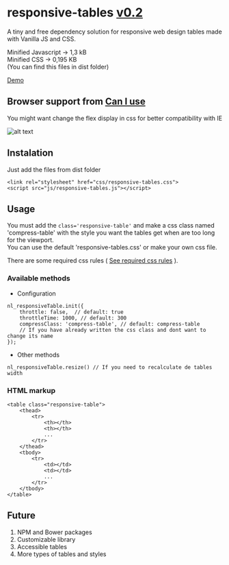 # responsive-tables [v0.2](https://github.com/nacholozano/responsive-tables/blob/master/CHANGELOG.md)

A tiny and free dependency solution for responsive web design tables made with Vanilla JS and CSS.

Minified Javascript -> 1,3 kB <br>
Minified CSS -> 0,195 KB <br>
(You can find this files in dist folder) 

[Demo](http://codepen.io/nacholozano/pen/aNLMRm?editors=0010)

## Browser support from [Can I use](http://caniuse.com/)

You might want change the flex display in css for better compatibility with IE 

 
![alt text](http://i.imgur.com/g8QyFRt.jpg "Browser support")

## Instalation

Just add the files from dist folder

```
<link rel="stylesheet" href="css/responsive-tables.css">
<script src="js/responsive-tables.js"></script>
```

## Usage


You must add the `class='responsive-table'` and make a css class named 'compress-table' with the style you want the tables get when are too long for the viewport. <br>
You can use the default 'responsive-tables.css' or make your own css file. 

There are some required css rules ( [See required css rules](https://github.com/nacholozano/responsive-tables/blob/master/source%20code/dev/css/responsive-tables.css) ).

### Available methods

- Configuration

```
nl_responsiveTable.init({
	throttle: false,  // default: true
	throttleTime: 1000, // default: 300
	compressClass: 'compress-table', // default: compress-table
	// If you have already written the css class and dont want to change its name 
});
```

- Other methods

`nl_responsiveTable.resize() // If you need to recalculate de tables width ` 


### HTML markup

```
<table class="responsive-table">
    <thead>
        <tr>
            <th></th>
            <th></th>
            ...
        </tr>
    </thead>    
    <tbody>
        <tr>
            <td></td>
            <td></td>
            ...
        </tr>
    </tbody>
</table>
```

## Future

1. NPM and Bower packages
2. Customizable library
3. Accessible tables
4. More types of tables and styles

